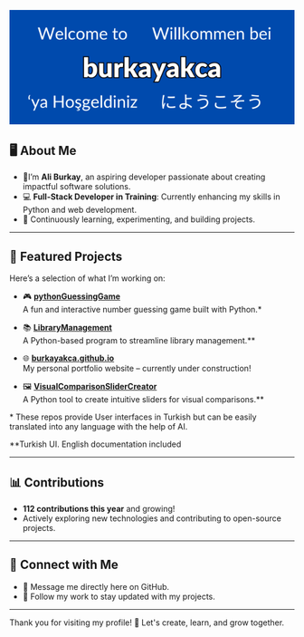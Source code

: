 <p align="center">
<img src="banner.png" ></img>
</p>


## 🖥️ About Me  

- 🌟I’m **Ali Burkay**, an aspiring developer passionate about creating impactful software solutions.  
- 💻 **Full-Stack Developer in Training**: Currently enhancing my skills in Python and web development.  
- 🌱 Continuously learning, experimenting, and building projects.  

---

## 🔧 Featured Projects  

Here’s a selection of what I’m working on:  

- 🎮 **[pythonGuessingGame](https://github.com/burkayakca/pythonGuessingGame)**  
  A fun and interactive number guessing game built with Python.*

- 📚 **[LibraryManagement](https://github.com/burkayakca/LibraryManagement)**  
  A Python-based program to streamline library management.**

- 🌐 **[burkayakca.github.io](https://github.com/burkayakca/burkayakca.github.io)**  
  My personal portfolio website – currently under construction! 

- 🖼️ **[VisualComparisonSliderCreator](https://github.com/burkayakca/VisualComparisonSliderCreator)**  
  A Python tool to create intuitive sliders for visual comparisons.**  

<p>* These repos provide User interfaces in <bold>Turkish</bold> but can be easily translated into any language with the help of AI.</p>
    
<p>**Turkish UI. English documentation included</p>

---

## 📊 Contributions  

- **112 contributions this year** and growing!  
- Actively exploring new technologies and contributing to open-source projects.  

---

## 🔗 Connect with Me  

- 💬 Message me directly here on GitHub.  
- 👥 Follow my work to stay updated with my projects.  

---

Thank you for visiting my profile! 🎉 Let's create, learn, and grow together.  
<!---
burkayakca/burkayakca is a ✨ special ✨ repository because its `README.md` (this file) appears on your GitHub profile.
You can click the Preview link to take a look at your changes.
--->
